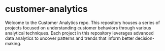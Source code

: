 # customer-analytics
Welcome to the Customer Analytics repo. This repository houses a series of projects focused on understanding customer behaviors through various analytical techniques. Each project in this repository leverages advanced data analytics to uncover patterns and trends that inform better decision-making.
